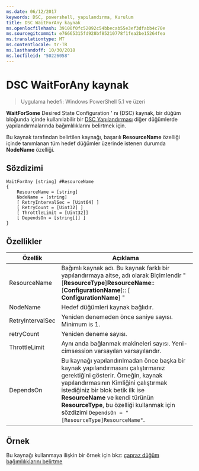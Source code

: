 ```yaml
---
ms.date: 06/12/2017
keywords: DSC, powershell, yapılandırma, Kurulum
title: DSC WaitForAny kaynak
ms.openlocfilehash: 39100f0fc52092c54bbecab55e3ef3dfabb4c70e
ms.sourcegitcommit: e76665315fd928bf85210778f1fea2be15264fea
ms.translationtype: MT
ms.contentlocale: tr-TR
ms.lasthandoff: 10/30/2018
ms.locfileid: "50226058"
---
```

# <a name="dsc-waitforany-resource"></a>DSC WaitForAny kaynak

> Uygulama hedefi: Windows PowerShell 5.1 ve üzeri

**WaitForSome** Desired State Configuration ' nı (DSC) kaynak, bir düğüm bloğunda içinde kullanılabilir bir [DSC Yapılandırması](configurations.md) diğer düğümlerde yapılandırmalarında bağımlılıklarını belirtmek için.

Bu kaynak tarafından belirtilen kaynağı, başarılı **ResourceName** özelliği içinde tanımlanan tüm hedef düğümler üzerinde istenen durumda **NodeName** özelliği.


## <a name="syntax"></a>Sözdizimi

```
WaitForAny [string] #ResourceName
{
    ResourceName = [string]
    NodeName = [string]
    [ RetryIntervalSec = [Uint64] ]
    [ RetryCount = [Uint32] ]
    [ ThrottleLimit = [Uint32]]
    [ DependsOn = [string[]] ]
}
```

## <a name="properties"></a>Özellikler

|  Özellik  |  Açıklama   |
|---|---|
| ResourceName| Bağımlı kaynak adı. Bu kaynak farklı bir yapılandırmaya aitse, adı olarak Biçimlendir "[__ResourceType__]__ResourceName__:: [__ConfigurationName__]:: [ __ConfigurationName__] "|
| NodeName| Hedef düğümleri kaynak bağlıdır.|
| RetryIntervalSec| Yeniden denemeden önce saniye sayısı. Minimum is 1.|
| retryCount| Yeniden deneme sayısı.|
| ThrottleLimit| Aynı anda bağlanmak makineleri sayısı. Yeni-cimsession varsayılan varsayılandır.|
| DependsOn | Bu kaynağı yapılandırılmadan önce başka bir kaynak yapılandırmasını çalıştırmanız gerektiğini gösterir. Örneğin, kaynak yapılandırmasının Kimliğini çalıştırmak istediğiniz bir blok betik ilk ise __ResourceName__ ve kendi türünün __ResourceType__, bu özelliği kullanmak için sözdizimi `DependsOn = "[ResourceType]ResourceName"`.|


## <a name="example"></a>Örnek

Bu kaynağı kullanmaya ilişkin bir örnek için bkz: [çapraz düğüm bağımlılıklarını belirtme](crossNodeDependencies.md)